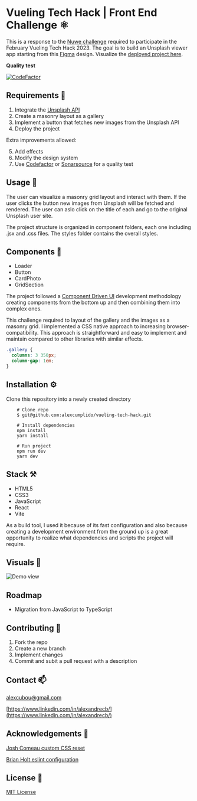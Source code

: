 # Vueling Tech Hack | Front End Challenge ⚛

This is a response to the [Nuwe challenge](hhttps://nuwe.io/dev/competitions/vueling-tech-hack/unsplash-viewer-app-frontend) required to participate in the February Vueling Tech Hack 2023. The goal is to build an Unsplash viewer app starting from this [Figma](https://www.figma.com/file/8DTsCBsanZ0OEoLdiY1qzW?node-id=4:78) design. Visualize the [deployed project here](https://vueling-tech-hack.vercel.app/).

**Quality test**

[![CodeFactor](https://www.codefactor.io/repository/github/alexcumplido/vueling-tech-hack/badge)](https://www.codefactor.io/repository/github/alexcumplido/vueling-tech-hack)

## Requirements 🎯

1. Integrate the [Unsplash API](https://github.com/unsplash/unsplash-js#unsplash)
2. Create a masonry layout as a gallery
3. Implement a button that fetches new images from the Unsplash API
4. Deploy the project

Extra improvements allowed:

5. Add effects
6. Modify the design system
7. Use [Codefactor](https://www.codefactor.io/) or [Sonarsource](https://www.sonarsource.com/) for a quality test

## Usage 📝

The user can visualize a masonry grid layout and interact with them. If the user clicks the button new images from Unsplash will be fetched and rendered. The user can aslo click on the title of each and go to the original Unsplash user site.

The project structure is organized in component folders, each one including .jsx and .css files. The styles folder contains the overall styles.

## Components 🧬

- Loader
- Button
- CardPhoto
- GridSection

The project followed a [Component Driven UI](https://www.componentdriven.org/) development methodology creating components from the bottom up and then combining them into complex ones.

This challenge required to layout of the gallery and the images as a masonry grid. I implemented a CSS native approach to increasing browser-compatibility. This approach is straightforward and easy to implement and maintain compared to other libraries with similar effects.

```css
.gallery {
  columns: 3 350px;
  column-gap: 1em;
}
```

## Installation ⚙️

Clone this repository into a newly created directory

```shell
    # Clone repo
    $ git@github.com:alexcumplido/vueling-tech-hack.git
```

```shell
    # Install dependencies
    npm install
    yarn install
```

```shell
    # Run project
    npm run dev
    yarn dev
```

## Stack ⚒️

- HTML5
- CSS3
- JavaScript
- React
- Vite

As a build tool, I used it because of its fast configuration and also because creating a development environment from the ground up is a great opportunity to realize what dependencies and scripts the project will require.

## Visuals 👀

![Demo view](./src/assets/unsplashDemo.gif)

## Roadmap

- Migration from JavaScript to TypeScript

## Contributing 🙌

1. Fork the repo
2. Create a new branch
3. Implement changes
4. Commit and subit a pull request with a description

## Contact 📫

alexcubou@gmail.com

[https://www.linkedin.com/in/alexandrecb/](https://www.linkedin.com/in/alexandrecb/)

## Acknowledgements 🙏

[Josh Comeau custom CSS reset](https://www.joshwcomeau.com/css/custom-css-reset/)

[Brian Holt eslint configuration](https://github.com/btholt/citr-v8-project/blob/main/03-jsx/.eslintrc.json)

## License 📃

[MIT License](https://opensource.org/licenses/MIT)
